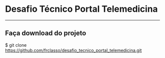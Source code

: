 # Desafio Técnico Portal Telemedicina

---------

Faça download do projeto
------------------------
$ git clone https://github.com/frclasso/desafio_tecnico_portal_telemedicina.git
